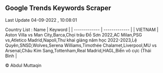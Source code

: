 

## Google Trends Keywords Scraper 
 
Last Update 04-09-2022 , 10:08:01

Country List :
 Name  | Keyword |
| ------------- | ------------- |
| VIETNAM | Aston Villa vs Man City,Barca,Chọi trâu Đồ Sơn 2022,AC Milan,PSG vs,Atletico Madrid,Napoli,Thư khai giảng năm học 2022-2023,Lệ Quyên,SNSD,Wolves,Serena Williams,Timothée Chalamet,Liverpool,MU vs Arsenal,Châu Kim Sang,Tottenham,Real Madrid,HAGL,Biển vô cực (Thái Bình |



© Abdul Muttaqin 
